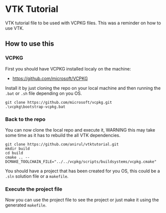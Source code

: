 # VTK Tutorial

VTK tutorial file to be used with VCPKG files. This was a reminder on how to use VTK.

## How to use this

### VCPKG

First you should have VCPKG installed localy on the machine:
- https://github.com/microsoft/VCPKG

Install it by just cloning the repo on your local machine and then running the `.bat` or `.sh` file depending on you OS. 

```pwsh
git clone https://github.com/microsoft/vcpkg.git
.\vcpkg\bootstrap-vcpkg.bat
```

### Back to the repo

You can now clone the local repo and execute it, WARNING this may take some time as it has to rebuild the all VTK dependencies.

```pwsh
git clone https://github.com/anirul/vtktutorial.git
mkdir build
cd build
cmake .. --DCMAKE_TOOLCHAIN_FILE="../../vcpkg/scripts/buildsystems/vcpkg.cmake"
```

You should have a project that has been created for you OS, this could be a `.sln` solution file or a `makefile`.

### Execute the project file

Now you can use the project file to see the project or just make it using the generated `makefile`.
